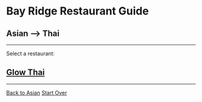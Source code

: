 # Bay Ridge Restaurant Guide
## Asian --> Thai
---
Select a restaurant:
## [Glow Thai](http://www.glowthairestaurant.com/)
---
[Back to Asian](../asian/asian.md)
[Start Over](../home.md)